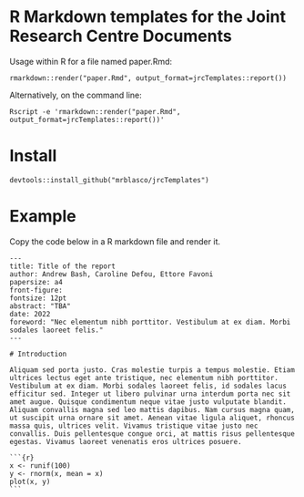 # R Markdown templates for the Joint Research Centre Documents

Usage within R for a file named paper.Rmd: 

```
rmarkdown::render("paper.Rmd", output_format=jrcTemplates::report())
```

Alternatively, on the command line: 

```
Rscript -e 'rmarkdown::render("paper.Rmd", output_format=jrcTemplates::report())'
```

# Install 

```
devtools::install_github("mrblasco/jrcTemplates")
```

# Example 

Copy the code below in a R markdown file and render it. 


	---
	title: Title of the report
	author: Andrew Bash, Caroline Defou, Ettore Favoni
	papersize: a4
	front-figure: 
	fontsize: 12pt
	abstract: "TBA"
	date: 2022
	foreword: "Nec elementum nibh porttitor. Vestibulum at ex diam. Morbi sodales laoreet felis."
	--- 

	# Introduction 

	Aliquam sed porta justo. Cras molestie turpis a tempus molestie. Etiam ultrices lectus eget ante tristique, nec elementum nibh porttitor. Vestibulum at ex diam. Morbi sodales laoreet felis, id sodales lacus efficitur sed. Integer ut libero pulvinar urna interdum porta nec sit amet augue. Quisque condimentum neque vitae justo vulputate blandit. Aliquam convallis magna sed leo mattis dapibus. Nam cursus magna quam, ut suscipit urna ornare sit amet. Aenean vitae ligula aliquet, rhoncus massa quis, ultrices velit. Vivamus tristique vitae justo nec convallis. Duis pellentesque congue orci, at mattis risus pellentesque egestas. Vivamus laoreet venenatis eros ultrices posuere.

	```{r}
	x <- runif(100)
	y <- rnorm(x, mean = x)
	plot(x, y)
	```
